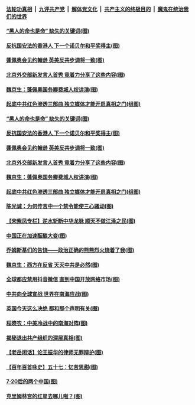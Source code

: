 

####  [法轮功真相](../../../../basic/blob/master/README.md?t=07222102) &nbsp;|&nbsp; [九评共产党](../../../../9ping.md/blob/master/README.md?t=07222102) &nbsp;|&nbsp; [解体党文化](../../../../jtdwh.md/blob/master/README.md?t=07222102)  &nbsp;|&nbsp; [共产主义的终极目的](../../../../gczydzjmd.md/blob/master/README.md?t=07222102) &nbsp;|&nbsp; [魔鬼在统治我们的世界](../../../../mgztzwmdsj.md/blob/master/README.md?t=07222102) 

#### [“黑人的命也是命” 缺失的关键词(图)](../pages/p4/939416.md?t=07222102) 

#### [反抗国安法的香港人 下一个诺贝尔和平奖得主(图)](../pages/p4/940464.md?t=07222102) 

#### [蓬佩奥会见约翰逊 英美反共步调将一致(图)](../pages/p4/940460.md?t=07222102) 

#### [北京外交部新发言人首秀 竟着力分享了这些内容(图)](../pages/p4/940456.md?t=07222102) 

#### [魏京生：蓬佩奥国务卿费城人权讲演(图)](../pages/p4/940461.md?t=07222102) 

#### [起底中共红色渗透三部曲 独立媒体才能开启真相之门(组图)](../pages/p4/939850.md?t=07222102) 

#### [“黑人的命也是命” 缺失的关键词(图)](../pages/p4/939416.md?t=07222102) 

#### [反抗国安法的香港人 下一个诺贝尔和平奖得主(图)](../pages/p4/940464.md?t=07222102) 

#### [蓬佩奥会见约翰逊 英美反共步调将一致(图)](../pages/p4/940460.md?t=07222102) 

#### [北京外交部新发言人首秀 竟着力分享了这些内容(图)](../pages/p4/940456.md?t=07222102) 

#### [魏京生：蓬佩奥国务卿费城人权讲演(图)](../pages/p4/940461.md?t=07222102) 

#### [起底中共红色渗透三部曲 独立媒体才能开启真相之门(组图)](../pages/p4/939850.md?t=07222102) 

#### [陈光诚：为何传言中一个禁令能使三心骚动(图)](../pages/p4/940459.md?t=07222102) 

#### [【宋紫凤专栏】逆水斩断中华龙脉 顺天不做江泽之民(图)](../pages/p4/938985.md?t=07222102) 

#### [中国正在加速酝酿大变(图)](../pages/p4/940389.md?t=07222102) 

#### [乔姆斯基们的告饶——政治正确的熊熊烈火烧着了我(图)](../pages/p4/940385.md?t=07222102) 

#### [魏京生：西方在反省 天灭中共是必然(图)](../pages/p4/940383.md?t=07222102) 

#### [全球都应禁用抖音微信 直到中国开放网络市场(图)](../pages/p4/940382.md?t=07222102) 

#### [中共向全球宣战 世界在南海应战(图)](../pages/p4/940376.md?t=07222102) 

#### [英国今天这么决绝 都和那个声明有关(图)](../pages/p4/940372.md?t=07222102) 

#### [程晓农：中美冷战中的南海对阵(图)](../pages/p4/940371.md?t=07222102) 

#### [揭秘退出共产组织的深层真相(图)](../pages/p4/940370.md?t=07222102) 

#### [【老岳闲话】论王振华的律师无罪辩护(图)](../pages/p4/940333.md?t=07222102) 

#### [【百年百首咏史】五十七：忆苦思甜(图)](../pages/p4/940347.md?t=07222102) 

#### [7‧20后的两个中国(图)](../pages/p4/940304.md?t=07222102) 

#### [克里姆林宫的红星去哪儿啦？(图)](../pages/p4/940247.md?t=07222102) 

